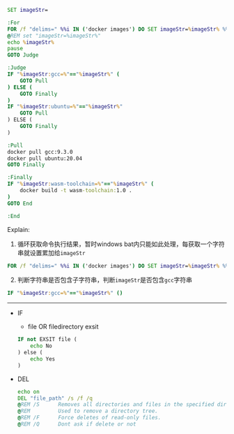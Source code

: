 ```bat
SET imageStr=

:For
FOR /f "delims=" %%i IN ('docker images') DO SET imageStr=%imageStr% %%i
@REM set "imageStr=%imageStr%"
echo %imageStr%
pause
GOTO Judge

:Judge
IF "%imageStr:gcc=%"=="%imageStr%" (
    GOTO Pull
) ELSE (
    GOTO Finally
)
IF "%imageStr:ubuntu=%"=="%imageStr%"
    GOTO Pull
) ELSE (
    GOTO Finally
)

:Pull
docker pull gcc:9.3.0
docker pull ubuntu:20.04
GOTO Finally

:Finally
IF "%imageStr:wasm-toolchain=%"=="%imageStr%" (
    docker build -t wasm-toolchain:1.0 .
)
GOTO End

:End
```

Explain:
1. 循环获取命令执行结果，暂时windows bat内只能如此处理，每获取一个字符串就设置累加给`imageStr`
  ```bat
  FOR /f "delims=" %%i IN ('docker images') DO SET imageStr=%imageStr% %%i
  ```
  
2. 判断字符串是否包含子字符串，判断`imageStr`是否包含`gcc`字符串
  ```bat
  IF "%imageStr:gcc=%"=="%imageStr%" ()
  ```
  
----
  
- IF
    - file OR filedirectory exsit
    ```bat
    IF not EXSIT file (
        echo No
    ) else (
        echo Yes 
    )
    ```
    
- DEL
    ```bat
    echo on
    DEL "file_path" /s /f /q
    @REM /S      Removes all directories and files in the specified directory in addition to the directory itself.  
    @REM         Used to remove a directory tree.
    @REM /F      Force deletes of read-only files.
    @REM /Q      Dont ask if delete or not
    ```
